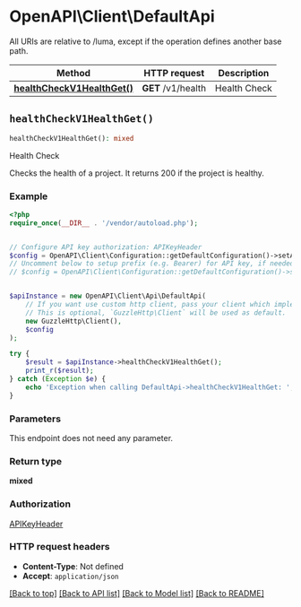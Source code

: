 # OpenAPI\Client\DefaultApi

All URIs are relative to /luma, except if the operation defines another base path.

| Method | HTTP request | Description |
| ------------- | ------------- | ------------- |
| [**healthCheckV1HealthGet()**](DefaultApi.md#healthCheckV1HealthGet) | **GET** /v1/health | Health Check |


## `healthCheckV1HealthGet()`

```php
healthCheckV1HealthGet(): mixed
```

Health Check

Checks the health of a project.  It returns 200 if the project is healthy.

### Example

```php
<?php
require_once(__DIR__ . '/vendor/autoload.php');


// Configure API key authorization: APIKeyHeader
$config = OpenAPI\Client\Configuration::getDefaultConfiguration()->setApiKey('X-API-Key', 'YOUR_API_KEY');
// Uncomment below to setup prefix (e.g. Bearer) for API key, if needed
// $config = OpenAPI\Client\Configuration::getDefaultConfiguration()->setApiKeyPrefix('X-API-Key', 'Bearer');


$apiInstance = new OpenAPI\Client\Api\DefaultApi(
    // If you want use custom http client, pass your client which implements `GuzzleHttp\ClientInterface`.
    // This is optional, `GuzzleHttp\Client` will be used as default.
    new GuzzleHttp\Client(),
    $config
);

try {
    $result = $apiInstance->healthCheckV1HealthGet();
    print_r($result);
} catch (Exception $e) {
    echo 'Exception when calling DefaultApi->healthCheckV1HealthGet: ', $e->getMessage(), PHP_EOL;
}
```

### Parameters

This endpoint does not need any parameter.

### Return type

**mixed**

### Authorization

[APIKeyHeader](../../README.md#APIKeyHeader)

### HTTP request headers

- **Content-Type**: Not defined
- **Accept**: `application/json`

[[Back to top]](#) [[Back to API list]](../../README.md#endpoints)
[[Back to Model list]](../../README.md#models)
[[Back to README]](../../README.md)
